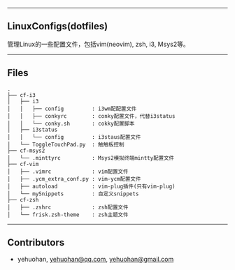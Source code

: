 
---
## LinuxConfigs(dotfiles)
 管理Linux的一些配置文件，包括vim(neovim), zsh, i3, Msys2等。


---
## Files

```
.
├── cf-i3
│   ├── i3
│   │   ├── config         : i3wm配配置文件
│   │   ├── conkyrc        : conky配置文件，代替i3status
│   │   └── conky.sh       : cokky配置脚本
│   ├── i3status
│   │   └── config         : i3staus配置文件
│   └── ToggleTouchPad.py  : 触触板控制
├── cf-msys2
│   └── .minttyrc          : Msys2模拟终端mintty配置文件
├── cf-vim
│   ├── .vimrc             : vim配置文件
│   ├── .ycm_extra_conf.py : vim-ycm配置文件
│   ├── autoload           : vim-plug插件(只有vim-plug)
│   └── mySnippets         : 自定义snippets
├── cf-zsh
│   ├── .zshrc             : zsh配置文件
│   └── frisk.zsh-theme    : zsh主题文件

```


---
## Contributors
 - yehuohan, yehuohan@qq.com, yehuohan@gmail.com

